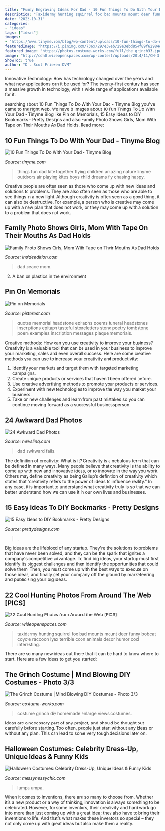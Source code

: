```yaml
---
title: "Funny Engraving Ideas For Dad - 10 Fun Things To Do With Your Dad"
description: "Taxidermy hunting squirrel fox bad mounts mount deer funny bobcat coyote raccoon lynx terrible coon animals decor humor cool interesting"
date: "2022-10-31"
categories:
- "ideas"
tags: ["ideas"]
images:
- "https://www.tinyme.com/blog/wp-content/uploads/10-fun-things-to-do-with-your-dad/504e3fdabfdf11b82547d17fb9d66671.jpg"
featuredImage: "https://i.pinimg.com/736x/29/e3/eb/29e3ebd854f89f62984d85a5a7135579--memorial-quotes-plaque.jpg"
featured_image: "https://photos.costume-works.com/full/the_grinch33.jpg"
image: "http://cdn0.wideopenspaces.com/wp-content/uploads/2014/11/CH-3.jpg"
ShowToc: true
author: "Dr. Scot Friesen DVM"
---
```



Innovative Technology: How has technology changed over the years and what new applications can it be used for?
The twenty-first century has seen a massive growth in technology, with a wide range of applications available for it.

	

		
searching about 10 Fun Things To Do With Your Dad - Tinyme Blog you've came to the right web. We have 8 Images about 10 Fun Things To Do With Your Dad - Tinyme Blog like Pin on Memorials, 15 Easy Ideas to DIY Bookmarks - Pretty Designs and also Family Photo Shows Girls, Mom With Tape on Their Mouths As Dad Holds. Read more:
		
    
## 10 Fun Things To Do With Your Dad - Tinyme Blog

<img loading=lazy src="https://www.tinyme.com/blog/wp-content/uploads/10-fun-things-to-do-with-your-dad/504e3fdabfdf11b82547d17fb9d66671.jpg" onerror="this.onerror=null;this.src='https://tse1.mm.bing.net/th?id=OIP.a1Y1c0hRlNcrrk5oL12_rwHaKz&amp;pid=15.1';" alt="10 Fun Things To Do With Your Dad - Tinyme Blog">

_Source: tinyme.com_

>things fun dad kite together flying children amazing nature tinyme outdoors air playing kites boys child dreams fly chasing happy. 

	

Creative people are often seen as those who come up with new ideas and solutions to problems. They are also often seen as those who are able to see things in a new light. Although creativity is often seen as a good thing, it can also be destructive. For example, a person who is creative may come up with a new plan that does not work, or they may come up with a solution to a problem that does not work.

    
## Family Photo Shows Girls, Mom With Tape On Their Mouths As Dad Holds

<img loading=lazy src="https://www.insideedition.com/sites/default/files/images/2015-12/13609.jpg" onerror="this.onerror=null;this.src='https://tse4.mm.bing.net/th?id=OIP.N4RH7gh3HmY5nO2XauN5MAHaEK&amp;pid=15.1';" alt="Family Photo Shows Girls, Mom With Tape on Their Mouths As Dad Holds">

_Source: insideedition.com_

>dad peace mom. 

	

2. A ban on plastics in the environment 

    
## Pin On Memorials

<img loading=lazy src="https://i.pinimg.com/736x/29/e3/eb/29e3ebd854f89f62984d85a5a7135579--memorial-quotes-plaque.jpg" onerror="this.onerror=null;this.src='https://tse1.mm.bing.net/th?id=OIP.Pdrlb-H5q-W2Tx2CpcjsqAHaLJ&amp;pid=15.1';" alt="Pin on Memorials">

_Source: pinterest.com_

>quotes memorial headstone epitaphs poems funeral headstones inscriptions epitaph tasteful stoneletters stone poetry tombstone poem examples inscription messages plaque memorials. 

	

Creative methods: How can you use creativity to improve your business?
Creativity is a valuable tool that can be used in your business to improve your marketing, sales and even overall success. Here are some creative methods you can use to increase your creativity and productivity: 
1. Identify your markets and target them with targeted marketing campaigns.
2. Create unique products or services that haven’t been offered before.
3. Use creative advertising methods to promote your products or services. 
4. Experiment with new technologies to improve the way you market your business. 
5. Take on new challenges and learn from past mistakes so you can continue moving forward as a successful businessperson.

    
## 24 Awkward Dad Photos

<img loading=lazy src="https://www.newslinq.com/wp-content/uploads/2014/05/dad-fails.png" onerror="this.onerror=null;this.src='https://tse4.mm.bing.net/th?id=OIP.Sh8LNe6L_rw1A9xPq9syYAHaKl&amp;pid=15.1';" alt="24 Awkward Dad Photos">

_Source: newslinq.com_

>dad awkward fails. 

	

The definition of creativity: What is it?
Creativity is a nebulous term that can be defined in many ways. Many people believe that creativity is the ability to come up with new and innovative ideas, or to innovate in the way you work. Others may define creativity as being Gallup’s definition of creativity which states that “creativity refers to the power of ideas to influence reality.” In any case, it is important to understand what creativity truly is so that we can better understand how we can use it in our own lives and businesses.

    
## 15 Easy Ideas To DIY Bookmarks - Pretty Designs

<img loading=lazy src="http://www.prettydesigns.com/wp-content/uploads/2015/10/DIY-Bookmarks.jpg" onerror="this.onerror=null;this.src='https://tse2.mm.bing.net/th?id=OIP.8GR4K7n-b0aGaD2QloxOFQAAAA&amp;pid=15.1';" alt="15 Easy Ideas to DIY Bookmarks - Pretty Designs">

_Source: prettydesigns.com_

>. 

	

Big ideas are the lifeblood of any startup. They're the solutions to problems that have never been solved, and they can be the spark that ignites a company's competitive advantage. To find big ideas, your startup must first identify its biggest challenges and then identify the opportunities that could solve them. Then, you must come up with the best ways to execute on those ideas, and finally get your company off the ground by marketeering and publicizing your big ideas.

    
## 22 Cool Hunting Photos From Around The Web [PICS]

<img loading=lazy src="http://cdn0.wideopenspaces.com/wp-content/uploads/2014/11/CH-3.jpg" onerror="this.onerror=null;this.src='https://tse1.mm.bing.net/th?id=OIP.e1A1cQKglvdP27Kwxgvq5gHaKA&amp;pid=15.1';" alt="22 Cool Hunting Photos from Around the Web [PICS]">

_Source: wideopenspaces.com_

>taxidermy hunting squirrel fox bad mounts mount deer funny bobcat coyote raccoon lynx terrible coon animals decor humor cool interesting. 

	

There are so many new ideas out there that it can be hard to know where to start. Here are a few ideas to get you started: 

    
## The Grinch Costume | Mind Blowing DIY Costumes - Photo 3/3

<img loading=lazy src="https://photos.costume-works.com/full/the_grinch33.jpg" onerror="this.onerror=null;this.src='https://tse3.mm.bing.net/th?id=OIP.VvfdTIC-74QmYGqMxaaTIQHaJ3&amp;pid=15.1';" alt="The Grinch Costume | Mind Blowing DIY Costumes - Photo 3/3">

_Source: costume-works.com_

>costume grinch diy homemade enlarge views costumes. 

	

Ideas are a necessary part of any project, and should be thought out carefully before starting. Too often, people just start without any ideas or without any plan. This can lead to some very tough decisions later on.

    
## Halloween Costumes: Celebrity Dress-Up, Unique Ideas &amp; Funny Kids

<img loading=lazy src="https://static.messynessychic.com/wp-content/uploads/2012/02/screen-shot-2010-10-22-at-19-37-43.png" onerror="this.onerror=null;this.src='https://tse2.mm.bing.net/th?id=OIP.ue7UhqnQCw4TIW7hRUYZbwAAAA&amp;pid=15.1';" alt="Halloween Costumes: Celebrity Dress-Up, Unique Ideas &amp; Funny Kids">

_Source: messynessychic.com_

>lumpa umpa. 

	

When it comes to inventions, there are so many to choose from. Whether it’s a new product or a way of thinking, innovation is always something to be celebrated. However, for some inventors, their creativity and hard work go into more than just coming up with a great idea; they also have to bring their inventions to life. And that’s what makes these inventors so special – they not only come up with great ideas but also make them a reality.

